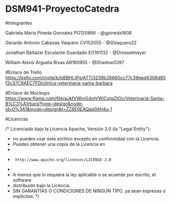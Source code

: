 # DSM941-ProyectoCatedra

#Integrantes
 
Gabriela Maria Pineda Gonzalez PG120866 - @gpineda1608

Gerardo Antonio Cabezas Vaquero CV152055 - @GVaquero22 

Jonathan Baltazar Escalante Guardado EG161132 - @Drosselmeyer 

William Alexis Argueta Rivas AR160955 - @Shadow0397


#Enlace de Trello
https://trello.com/invite/b/bBBHLIPg/ATTI3238b26660cc77c39eed4308d85f2c37C9AEC7FD/clinica-veterinaria-santa-barbara

#Enlace de Mockups
https://www.figma.com/file/aJkfVWnrG4mVWiCotqZtOc/Veterinaria-Santa-B%C3%A1rbara?type=design&node-id=0%3A1&mode=design&t=ZZ8E6EAQaq0itH4u-1

#Licencias 

/* Licenciado bajo la Licencia Apache, Versión 2.0 (la "Legal Entity");
 * no puedes usar este archivo excepto en conformidad con la Licencia.
 * Puedes obtener una copia de la Licencia en
 *
 *      http://www.apache.org/licenses/LICENSE-2.0
 *
 * A menos que lo requiera la ley aplicable o se acuerde por escrito, el software
 * distribuido bajo la Licencia. 
 * SIN GARANTÍAS O CONDICIONES DE NINGÚN TIPO, ya sean expresas o implícitas.
 */
